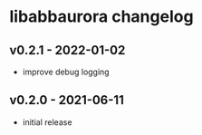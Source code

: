 # libabbaurora changelog

## v0.2.1 - 2022-01-02
* improve debug logging

## v0.2.0 - 2021-06-11
* initial release
